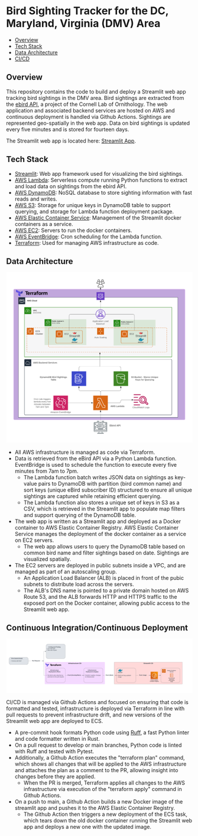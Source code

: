 # Bird Sighting Tracker for the DC, Maryland, Virginia (DMV) Area
- [Overview](#overview)
- [Tech Stack](#tech-stack)
- [Data Architecture](#data-architecture)
- [CI/CD](#continuous-integrationcontinuous-deployment)

## Overview
This repository contains the code to build and deploy a Streamlit web app tracking bird sightings in the DMV area. Bird sightings are extracted from the [ebird API](https://documenter.getpostman.com/view/664302/S1ENwy59), a project of the Cornell Lab of Ornithology. The web application and associated backend services are hosted on AWS and continuous deployment is handled via Github Actions. Sightings are represented geo-spatially in the web app. Data on bird sightings is updated every five minutes and is stored for fourteen days. 

The Streamlit web app is located here: [Streamlit App](https://bird-sightings.sethltaylor.dev/). 

## Tech Stack
- [Streamlit](https://streamlit.io/): Web app framework used for visualizing the bird sightings. 
- [AWS Lambda](https://aws.amazon.com/lambda/): Serverless compute running Python functions to extract and load data on sightings from the ebird API.
- [AWS DynamoDB](https://aws.amazon.com/dynamodb/): NoSQL database to store sighting information with fast reads and writes. 
- [AWS S3](https://aws.amazon.com/s3/): Storage for unique keys in DynamoDB table to support querying, and storage for Lambda function deployment package. 
- [AWS Elastic Container Service](https://aws.amazon.com/ecs/): Management of the Streamlit docker containers as a service. 
- [AWS EC2](https://aws.amazon.com/ec2/): Servers to run the docker containers. 
- [AWS EventBridge](https://aws.amazon.com/eventbridge/): Cron scheduling for the Lambda function. 
- [Terraform](https://www.terraform.io/): Used for managing AWS infrastructure as code. 

## Data Architecture
![web-app-architecture](assets/digarams/web_app_architecture.png)
- All AWS infrastructure is managed as code via Terraform. 
- Data is retrieved from the eBird API via a Python Lambda function. EventBridge is used to schedule the function to execute every five minutes from 7am to 7pm. 
    - The Lambda function batch writes JSON data on sightings as key-value pairs to DynamoDB with partition (bird common name) and sort keys (unique eBird subscriber ID) structured to ensure all unique sightings are captured while retaining efficient querying. 
    - The Lambda function also stores a unique set of keys in S3 as a CSV, which is retrieved in the Streamlit app to populate map filters and support querying of the DynamoDB table. 
- The web app is written as a Streamlit app and deployed as a Docker container to AWS Elastic Container Registry. AWS Elastic Container Service manages the deployment of the docker container as a service on EC2 servers. 
    - The web app allows users to query the DynamoDB table based on common bird name and filter sightings based on date. Sightings are visualized spatially. 
- The EC2 servers are deployed in public subnets inside a VPC, and are managed as part of an autoscaling group. 
    - An Application Load Balancer (ALB) is placed in front of the pubic subnets to distribute load across the servers. 
    - The ALB's DNS name is pointed to a private domain hosted on AWS Route 53, and the ALB forwards HTTP and HTTPS traffic to the exposed port on the Docker container, allowing public access to the Streamlit web app. 

## Continuous Integration/Continuous Deployment 
![ci-cd](assets/digarams/ci_cd.png)

CI/CD is managed via Github Actions and focused on ensuring that code is formatted and tested, infrastructure is deployed via Terraform in line with pull requests to prevent infrastructure drift, and new versions of the Streamlit web app are deployed to ECS. 

- A pre-commit hook formats Python code using [Ruff](https://docs.astral.sh/ruff/), a fast Python linter and code formatter written in Rust. 
- On a pull request to develop or main branches, Python code is linted with Ruff and tested with Pytest. 
- Additionally, a Github Action executes the "terraform plan" command, which shows all changes that will be applied to the AWS infrastructure and attaches the plan as a comment to the PR, allowing insight into changes before they are applied. 
    - When the PR is merged, Terraform applies all changes to the AWS infrastructure via execution of the "terraform apply" command in Github Actions. 
- On a push to main, a Github Action builds a new Docker image of the streamlit app and pushes it to the AWS Elastic Container Registry. 
    - The Github Action then triggers a new deployment of the ECS task, which tears down the old docker container running the Streamlit web app and deploys a new one with the updated image. 